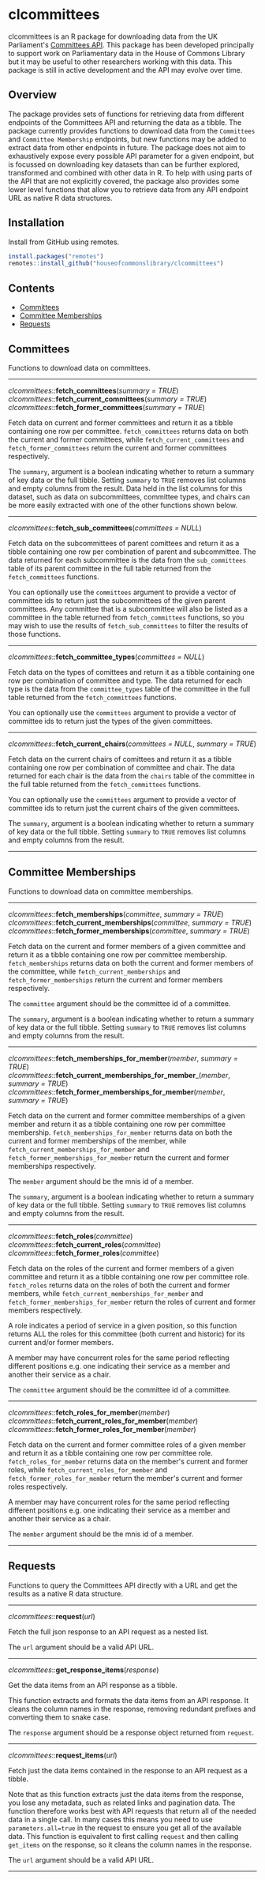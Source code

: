 # clcommittees

clcommittees is an R package for downloading data from the UK Parliament's [Committees API](https://committees-api.parliament.uk/swagger/ui/index). This package has been developed principally to support work on Parliamentary data in the House of Commons Library but it may be useful to other researchers working with this data. This package is still in active development and the API may evolve over time.

## Overview

The package provides sets of functions for retrieving data from different endpoints of the Committees API and returning the data as a tibble. The package currently provides functions to download data from the `Committees` and `Committee Membership` endpoints, but new functions may be added to extract data from other endpoints in future. The package does not aim to exhaustively expose every possible API parameter for a given endpoint, but is focussed on downloading key datasets than can be further explored, transformed and combined with other data in R. To help with using parts of the API that are not explicitly covered, the package also provides some lower level functions that allow you to retrieve data from any API endpoint URL as native R data structures. 

## Installation

Install from GitHub using remotes.

``` r
install.packages("remotes")
remotes::install_github("houseofcommonslibrary/clcommittees")
```

## Contents

* [Committees](https://github.com/houseofcommonslibrary/clcommittees#committees)
* [Committee Memberships](https://github.com/houseofcommonslibrary/clcommittees#committee-memberships)
* [Requests](https://github.com/houseofcommonslibrary/clcommittees#committees)


## Committees

Functions to download data on committees.

---

_clcommittees_::__fetch_committees__(_summary = TRUE_)  
_clcommittees_::__fetch_current_committees__(_summary = TRUE_)  
_clcommittees_::__fetch_former_committees__(_summary = TRUE_)  

Fetch data on current and former committees and return it as a tibble containing one row per committee. `fetch_committees` returns data on both the current and former committees, while `fetch_current_committees` and `fetch_former_committees` return the current and former committees respectively. 

The `summary`, argument is a boolean indicating whether to return a summary of key data or the full tibble. Setting `summary` to `TRUE` removes list columns and empty columns from the result. Data held in the list columns for this dataset, such as data on subcommittees, committee types, and chairs can be more easily extracted with one of the other functions shown below.

---

_clcommittees_::__fetch_sub_committees__(_committees = NULL_)  

Fetch data on the subcommittees of parent comittees and return it as a tibble containing one row per combination of parent and subcommittee. The data returned for each subcommittee is the data from the `sub_committees` table of its parent committee in the full table returned from the `fetch_committees` functions.

You can optionally use the `committees` argument to provide a vector of committee ids to return just the subcommittees of the given parent committees. Any committee that is a subcommittee will also be listed as a committee in the table returned from `fetch_committees` functions, so you may wish to use the results of `fetch_sub_committees` to filter the results of those functions.

---

_clcommittees_::__fetch_committee_types__(_committees = NULL_)  

Fetch data on the types of comittees and return it as a tibble containing one row per combination of committee and type. The data returned for each type is the data from the `committee_types` table of the committee in the full table returned from the `fetch_committees` functions.

You can optionally use the `committees` argument to provide a vector of committee ids to return just the types of the given committees.

---

_clcommittees_::__fetch_current_chairs__(_committees = NULL_, _summary = TRUE_)  

Fetch data on the current chairs of comittees and return it as a tibble containing one row per combination of committee and chair. The data returned for each chair is the data from the `chairs` table of the committee in the full table returned from the `fetch_committees` functions.

You can optionally use the `committees` argument to provide a vector of committee ids to return just the current chairs of the given committees.

The `summary`, argument is a boolean indicating whether to return a summary of key data or the full tibble. Setting `summary` to `TRUE` removes list columns and empty columns from the result.

---

## Committee Memberships

Functions to download data on committee memberships.

---

_clcommittees_::__fetch_memberships__(_committee_, _summary = TRUE_)  
_clcommittees_::__fetch_current_memberships__(_committee_, _summary = TRUE_)  
_clcommittees_::__fetch_former_memberships__(_committee_, _summary = TRUE_)  

Fetch data on the current and former members of a given committee and return it as a tibble containing one row per committee membership. `fetch_memberships` returns data on both the current and former members of the committee, while `fetch_current_memberships` and `fetch_former_memberships` return the current and former members respectively. 

The `committee` argument should be the committee id of a committee.

The `summary`, argument is a boolean indicating whether to return a summary of key data or the full tibble. Setting `summary` to `TRUE` removes list columns and empty columns from the result.

---

_clcommittees_::__fetch_memberships_for_member__(_member_, _summary = TRUE_)  
_clcommittees_::__fetch_current_memberships_for_member___(_member_, _summary = TRUE_)  
_clcommittees_::__fetch_former_memberships_for_member__(_member_, _summary = TRUE_)  

Fetch data on the current and former committee memberships of a given member and return it as a tibble containing one row per committee membership. `fetch_memberships_for_member` returns data on both the current and former memberships of the member, while `fetch_current_memberships_for_member` and `fetch_former_memberships_for_member` return the current and former memberships respectively. 

The `member` argument should be the mnis id of a member.

The `summary`, argument is a boolean indicating whether to return a summary of key data or the full tibble. Setting `summary` to `TRUE` removes list columns and empty columns from the result.

---

_clcommittees_::__fetch_roles__(_committee_)  
_clcommittees_::__fetch_current_roles__(_committee_)  
_clcommittees_::__fetch_former_roles__(_committee_)  

Fetch data on the roles of the current and former members of a given committee and return it as a tibble containing one row per committee role. `fetch_roles` returns data on the roles of both the current and former members, while `fetch_current_memberships_for_member` and `fetch_former_memberships_for_member` return the roles of current and former members respectively. 

A role indicates a period of service in a given position, so this function returns ALL the roles for this committee (both current and historic) for its current and/or former members. 

A member may have concurrent roles for the same period reflecting different positions e.g. one indicating their service as a member and another their service as a chair.

The `committee` argument should be the committee id of a committee.

---

_clcommittees_::__fetch_roles_for_member__(_member_)  
_clcommittees_::__fetch_current_roles_for_member__(_member_)  
_clcommittees_::__fetch_former_roles_for_member__(_member_)  

Fetch data on the current and former committee roles of a given member and return it as a tibble containing one row per committee role. `fetch_roles_for_member` returns data on the member's current and former roles, while `fetch_current_roles_for_member` and `fetch_former_roles_for_member` return the member's current and former roles respectively.

A member may have concurrent roles for the same period reflecting different positions e.g. one indicating their service as a member and another their service as a chair.

The `member` argument should be the mnis id of a member.

---

## Requests

Functions to query the Committees API directly with a URL and get the results as a native R data structure. 

---

_clcommittees_::__request__(_url_)

Fetch the full json response to an API request as a nested list. 

The `url` argument should be a valid API URL.

---

_clcommittees_::__get_response_items__(_response_)

Get the data items from an API response as a tibble.

This function extracts and formats the data items from an API response. It cleans the column names in the response, removing redundant prefixes and converting them to snake case.

The `response` argument should be a response object returned from `request`.

---

_clcommittees_::__request_items__(_url_)

Fetch just the data items contained in the response to an API request as a tibble. 

Note that as this function extracts just the data items from the response, you lose any metadata, such as related links and pagination data. The function therefore works best with API requests that return all of the needed data in a single call. In many cases this means you need to use `parameters.all=true` in the request to ensure you get all of the available data. This function is equivalent to first calling `request` and then calling `get_items` on the response, so it cleans the column names in the response.

The `url` argument should be a valid API URL.

---
